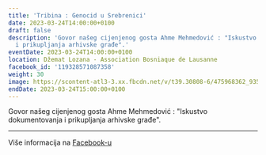```yaml
---
title: 'Tribina : Genocid u Srebrenici'
date: 2023-03-24T14:00:00+0100
draft: false
description: 'Govor našeg cijenjenog gosta Ahme Mehmedović : "Iskustvo dokumentovanja
  i prikupljanja arhivske građe".'
eventDate: 2023-03-24T14:00:00+0100
location: Džemat Lozana - Association Bosniaque de Lausanne
facebook_id: '119328571087358'
weight: 30
image: https://scontent-atl3-3.xx.fbcdn.net/v/t39.30808-6/475968362_935496025377664_1254503329331924344_n.jpg?_nc_cat=109&ccb=1-7&_nc_sid=9e60e4&_nc_eui2=AeEtZyMoUn-_HjJSg_I8u4dobA8NjYqTBQFsDw2NipMFAeKPoRbmxEZ73Xn1iLY_rX3AeZRKchQPmh-BEPnUKras&_nc_ohc=ovJ93uz1RKAQ7kNvwFgmIZD&_nc_oc=AdmjUop0JFCZMmjLh48uRkHWhmtCWnmFAerI0HREIkkgFVfID3q6aZqj9UfF8C9wZeU&_nc_zt=23&_nc_ht=scontent-atl3-3.xx&edm=ABTKTjYEAAAA&_nc_gid=aVadisoCiUUhMXeh9KywOg&oh=00_AfEBuONJmuv1emVGKsrmaR0R-N1kZFqugJ5qI-eLo6CjEA&oe=6818A8C7
endDate: 2023-03-24T15:00:00+0100
---
```


Govor našeg cijenjenog gosta Ahme Mehmedović : "Iskustvo dokumentovanja i prikupljanja arhivske građe".

---

Više informacija na [Facebook-u](https://facebook.com/events/119328571087358)